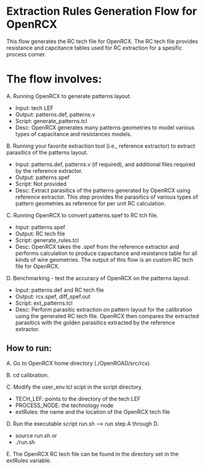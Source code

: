 # Extraction Rules Generation Flow for OpenRCX

This flow generates the RC tech file for OpenRCX. The RC tech file provides
resistance and capcitance tables used for RC extraction for a spesific process
corner.

# The flow involves:

A. Running OpenRCX to generate patterns layout.

  - Input: tech LEF
  - Output: patterns.def, patterns.v
  - Script: generate_patterns.tcl
  - Desc: OpenRCX generates many patterns geometries to model various types
    of capacitance and resistances models.

B. Running your favorite extraction tool (i.e., reference extractor) to extract
    parasitics of the patterns layout.

  - Input: patterns.def, patterns.v (if required), and additional files
    required by the reference extractor.
  - Output: patterns.spef
  - Script: Not provided
  - Desc: Extract parasitics of the patterns generated by OpenRCX using reference
    extractor. This step provides the parasitics of various types of pattern
    geometries as reference for per unit RC calculation.

C. Running OpenRCX to convert patterns.spef to RC tch file.

  - Input: patterns.spef
  - Output: RC tech file
  - Script: generate_rules.tcl
  - Desc: OpenRCX takes the .spef from the reference extractor and performs
    calculation to produce capacitance and resistance table for all kinds of
    wire geometries. The output of this flow is an custom RC tech file for
    OpenRCX.

D. Benchmarking - test the accuracy of OpenRCX on the patterns layout.
  - Input: patterns.def and RC tech file
  - Output: rcx.spef, diff_spef.out
  - Script: ext_patterns.tcl
  - Desc: Perform parasitic extraction on pattern layout for the calibration
    using the generated RC tech file. OpenRCX then compares the extracted
    parasitics with the golden parasitics extracted by the reference extractor.

## How to run:

A. Go to OpenRCX home directory (./OpenROAD/src/rcx).

B. cd calibration.

C. Modify the user_env.tcl scipt in the script directory.

  - TECH_LEF: points to the directory of the tech LEF
  - PROCESS_NODE: the technology node
  - extRules: the name and the location of the OpenRCX tech file

D. Run the executable script run.sh --> run step A through D.

  - source run.sh or
  - ./run.sh

E. The OpenRCX RC tech file can be found in the directory set in the extRules variable.
